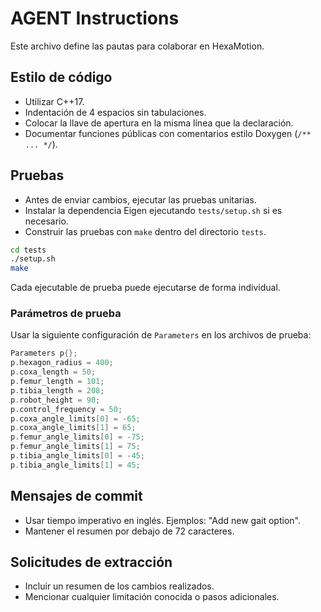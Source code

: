 # AGENT Instructions

Este archivo define las pautas para colaborar en HexaMotion.

## Estilo de código

-   Utilizar C++17.
-   Indentación de 4 espacios sin tabulaciones.
-   Colocar la llave de apertura en la misma línea que la declaración.
-   Documentar funciones públicas con comentarios estilo Doxygen (`/** ... */`).

## Pruebas

-   Antes de enviar cambios, ejecutar las pruebas unitarias.
-   Instalar la dependencia Eigen ejecutando `tests/setup.sh` si es necesario.
-   Construir las pruebas con `make` dentro del directorio `tests`.

```bash
cd tests
./setup.sh
make
```

Cada ejecutable de prueba puede ejecutarse de forma individual.

### Parámetros de prueba

Usar la siguiente configuración de `Parameters` en los archivos de prueba:

```cpp
Parameters p{};
p.hexagon_radius = 400;
p.coxa_length = 50;
p.femur_length = 101;
p.tibia_length = 208;
p.robot_height = 90;
p.control_frequency = 50;
p.coxa_angle_limits[0] = -65;
p.coxa_angle_limits[1] = 65;
p.femur_angle_limits[0] = -75;
p.femur_angle_limits[1] = 75;
p.tibia_angle_limits[0] = -45;
p.tibia_angle_limits[1] = 45;
```

## Mensajes de commit

-   Usar tiempo imperativo en inglés. Ejemplos: "Add new gait option".
-   Mantener el resumen por debajo de 72 caracteres.

## Solicitudes de extracción

-   Incluir un resumen de los cambios realizados.
-   Mencionar cualquier limitación conocida o pasos adicionales.
